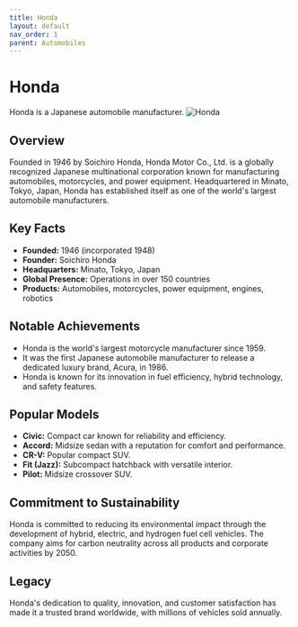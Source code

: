 ```yaml
---
title: Honda
layout: default
nav_order: 1
parent: Automobiles
---
```


# Honda

Honda is a Japanese automobile manufacturer.
![Honda](/docs/automobiles/Honda/Honda.png)

## Overview

Founded in 1946 by Soichiro Honda, Honda Motor Co., Ltd. is a globally recognized Japanese multinational corporation known for manufacturing automobiles, motorcycles, and power equipment. Headquartered in Minato, Tokyo, Japan, Honda has established itself as one of the world's largest automobile manufacturers.

## Key Facts

- **Founded:** 1946 (incorporated 1948)
- **Founder:** Soichiro Honda
- **Headquarters:** Minato, Tokyo, Japan
- **Global Presence:** Operations in over 150 countries
- **Products:** Automobiles, motorcycles, power equipment, engines, robotics

## Notable Achievements

- Honda is the world's largest motorcycle manufacturer since 1959.
- It was the first Japanese automobile manufacturer to release a dedicated luxury brand, Acura, in 1986.
- Honda is known for its innovation in fuel efficiency, hybrid technology, and safety features.

## Popular Models

- **Civic:** Compact car known for reliability and efficiency.
- **Accord:** Midsize sedan with a reputation for comfort and performance.
- **CR-V:** Popular compact SUV.
- **Fit (Jazz):** Subcompact hatchback with versatile interior.
- **Pilot:** Midsize crossover SUV.

## Commitment to Sustainability

Honda is committed to reducing its environmental impact through the development of hybrid, electric, and hydrogen fuel cell vehicles. The company aims for carbon neutrality across all products and corporate activities by 2050.

## Legacy

Honda's dedication to quality, innovation, and customer satisfaction has made it a trusted brand worldwide, with millions of vehicles sold annually.